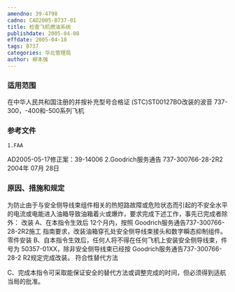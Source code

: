 ```yaml
---
amendno: 39-4798
cadno: CAD2005-B737-01
title: 检查飞机燃油系统
publishdate: 2005-04-08
effdate: 2005-04-18
tags: B737
categories: 华北管理局
author: 柳本强
---
```


### 适用范围 
在中华人民共和国注册的并按补充型号合格证 (STC)ST00127BO改装的波音 737-300，-400和-500系列飞机

### 参考文件
    1.FAA 
AD2005-05-17修正案：39-14006
    2.Goodrich服务通告 737-300766-28-2R2  2004年 07月 28日


### 原因、措施和规定 
为防止由于与安全侧导线束组件相关的热短路故障或危险状态而引起的不安全水平的电流或电能进入油箱导致油箱着火或爆炸，要求完成下述工作，事先已完成者除外： 改装 
A、在本指令生效后 12个月内，按照 Goodrich服务通告737-300766-28-2R2施工
指南要求，改装油箱穿孔处安全侧导线束接头和数字瞬态抑制组件。 零件安装 B、自本指令生效后，任何人将不得在任何飞机上安装安全侧导线束，件号为 
50357-01XX，除非安全侧导线束已经按 Goodrich服务通告737-300766-28-2 R2规定完成改装。 符合性替代方法 
  
 C、完成本指令可采取能保证安全的替代方法或调整完成的时间，但必须得到适航当局的批准。 
